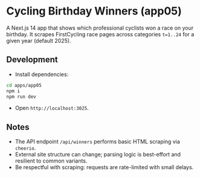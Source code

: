 # Cycling Birthday Winners (app05)

A Next.js 14 app that shows which professional cyclists won a race on your birthday. It scrapes FirstCycling race pages across categories `t=1..24` for a given year (default 2025).

## Development

- Install dependencies:
```bash
cd apps/app05
npm i
npm run dev
```
- Open `http://localhost:3025`.

## Notes

- The API endpoint `/api/winners` performs basic HTML scraping via `cheerio`.
- External site structure can change; parsing logic is best-effort and resilient to common variants.
- Be respectful with scraping: requests are rate-limited with small delays.
